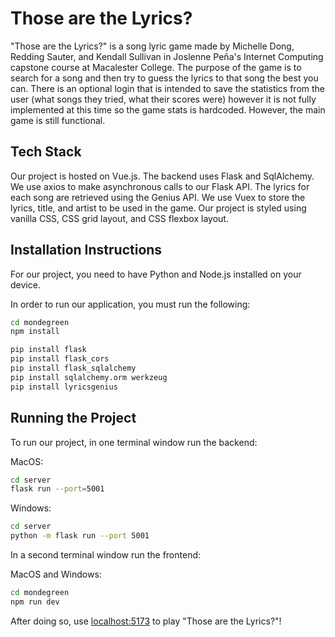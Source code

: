 # Those are the Lyrics?

"Those are the Lyrics?" is a song lyric game made by Michelle Dong, Redding Sauter, and Kendall Sullivan in Joslenne Peña's Internet Computing capstone course at Macalester College. The purpose of the game is to search for a song and then try to guess the lyrics to that song the best you can. There is an optional login that is intended to save the statistics from the user (what songs they tried, what their scores were) however it is not fully implemented at this time so the game stats is hardcoded. However, the main game is still functional.

## Tech Stack

Our project is hosted on Vue.js.
The backend uses Flask and SqlAlchemy.
We use axios to make asynchronous calls to our Flask API.
The lyrics for each song are retrieved using the Genius API.
We use Vuex to store the lyrics, title, and artist to be used in the game.
Our project is styled using vanilla CSS, CSS grid layout, and CSS flexbox layout.

## Installation Instructions

For our project, you need to have Python and Node.js installed on your device.

In order to run our application, you must run the following:
```bash
cd mondegreen
npm install
```
```bash
pip install flask
pip install flask_cors
pip install flask_sqlalchemy
pip install sqlalchemy.orm werkzeug
pip install lyricsgenius
```

## Running the Project

To run our project, in one terminal window run the backend:

MacOS:
```bash
cd server
flask run --port=5001
```

Windows:
```bash
cd server
python -m flask run --port 5001
```

In a second terminal window run the frontend:

MacOS and Windows:
```bash
cd mondegreen
npm run dev
```
After doing so, use [localhost:5173](http://localhost:5173) to play "Those are the Lyrics?"!

